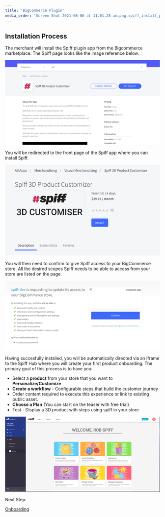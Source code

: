 ```yaml
---
title: 'BigCommerce Plugin'
media_order: 'Screen Shot 2021-08-06 at 11.01.28 am.png,spiff_install_page.png,Screen Shot 2021-08-06 at 11.07.47 am.png,spiff_hub_page.png'
---
```


## Installation Process

The merchant will install the Spiff plugin app from the Bigcommerce marketplace. The Spiff page looks like the image reference below.

![](Screen%20Shot%202021-08-06%20at%2011.01.28%20am.png)

You will be redirected to the front page of the Spiff app where you can install Spiff.

![](spiff_install_page.png)

You will then need to confirm to give Spiff access to your BigCommerce store. All the desired scopes Spiff needs to be able to access from your store are listed on the page.

![](Screen%20Shot%202021-08-06%20at%2011.07.47%20am.png)

Having succesfully installed, you will be automatically directed via an iframe to the Spiff Hub where you will create your first product onboarding. The primary goal of this process is to have you:

* Select a **product** from your store that you want to **Personalize/Customize**
* **Create a workflow** - Configurable steps that build the customer journey
* Order content required to execute this experience or link to existing public asset.
* **Choose a Plan** (You can start on the teaser with free trial)
* Test - Display a 3D product with steps using spiff in your store

![](spiff_hub_page.png)

Next Step:

[Onboarding](https://help.spiff.com.au/quick-start/onboarding)